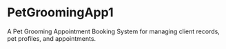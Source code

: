 # PetGroomingApp1
A Pet Grooming Appointment Booking System for managing client records, pet profiles, and appointments.
